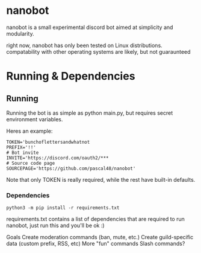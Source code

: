 # nanobot
nanobot is a small experimental discord bot aimed at simplicity and modularity.

right now, nanobot has only been tested on Linux distributions. 
compatability with other operating systems are likely, but not guaraunteed 

# Running & Dependencies
## Running
Running the bot is as simple as python main.py, but requires secret environment variables.

Heres an example:

```
TOKEN='bunchoflettersandwhatnot
PREFIX='!!'
# Bot invite
INVITE='https://discord.com/oauth2/***
# Source code page
SOURCEPAGE='https://github.com/pascal48/nanobot'
```
Note that only TOKEN is really required, while the rest have built-in defaults.

### Dependencies
`python3 -m pip install -r requirements.txt`

requirements.txt contains a list of dependencies that are required to run nanobot, just run this and you'll be ok :)

Goals
Create moderation commands (ban, mute, etc.)
Create guild-specific data (custom prefix, RSS, etc)
More "fun" commands
Slash commands?

